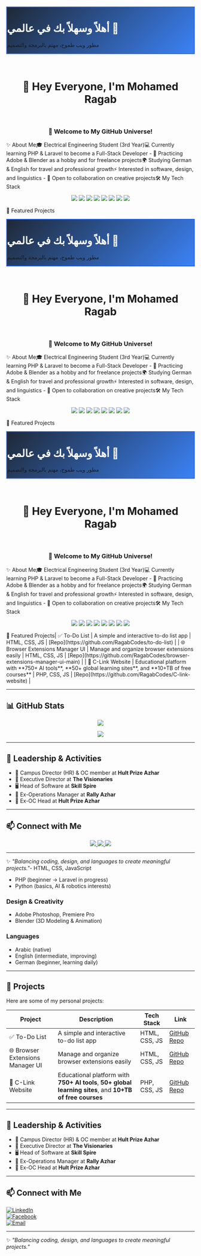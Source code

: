<p align="center">
<div class="max-w-4xl w-full p-8 mx-auto text-center rounded-3xl shadow-2xl transition-all duration-300 transform"
style="background: linear-gradient(135deg, #1f2937, #3b82f6); border: 2px solid #2563eb;">
<h1 class="text-4xl sm:text-5xl md:text-6xl font-extrabold mb-4 drop-shadow-lg" style="color: #ffffff;">
أهلاً وسهلاً بك في عالمي 👋
</h1>
<p class="text-lg sm:text-xl md:text-2xl font-light text-gray-200 mt-2">
مطور ويب طموح، مهتم بالبرمجة والتصميم
</p>
</div>
</p>
​<h1 align="center">
👋 Hey Everyone, I'm Mohamed Ragab
</h1>
​<h3 align="center">
🚀 Welcome to My GitHub Universe!
</h3>
​✨ About Me
​🎓 Electrical Engineering Student (3rd Year)
​💻 Currently learning PHP & Laravel to become a Full-Stack Developer - 🎨 Practicing Adobe & Blender as a hobby and for freelance projects
​🌍 Studying German & English for travel and professional growth
​⚡ Interested in software, design, and linguistics - 🤝 Open to collaboration on creative projects
​🛠️ My Tech Stack
​<p align="center">
<!-- Primary Link (should work most of the time) -->
<img src="https://www.google.com/url?sa=E&source=gmail&q=https://skillicons.dev/icons?i=html,css,js,php,laravel,blender,ps" />
<!-- Fallback Link (in case the primary one is down) -->
<img src="https://img.shields.io/badge/HTML5-E34F26?style=for-the-badge&logo=html5&logoColor=white" />
<img src="https://img.shields.io/badge/CSS3-1572B6?style=for-the-badge&logo=css3&logoColor=white" />
<img src="https://img.shields.io/badge/JavaScript-F7DF1E?style=for-the-badge&logo=javascript&logoColor=black" />
<img src="https://img.shields.io/badge/PHP-777BB4?style=for-the-badge&logo=php&logoColor=white" />
<img src="https://img.shields.io/badge/Laravel-FF2D20?style=for-the-badge&logo=laravel&logoColor=white" />
<img src="https://img.shields.io/badge/Blender-F5792A?style=for-the-badge&logo=blender&logoColor=white" />
<img src="https://img.shields.io/badge/Adobe%20Photoshop-31A8FF?style=for-the-badge&logo=adobephotoshop&logoColor=white" />
</p>
​📌 Featured Projects<p align="center">
<div class="max-w-4xl w-full p-8 mx-auto text-center rounded-3xl shadow-2xl transition-all duration-300 transform"
style="background: linear-gradient(135deg, #1f2937, #3b82f6); border: 2px solid #2563eb;">
<h1 class="text-4xl sm:text-5xl md:text-6xl font-extrabold mb-4 drop-shadow-lg" style="color: #ffffff;">
أهلاً وسهلاً بك في عالمي 👋
</h1>
<p class="text-lg sm:text-xl md:text-2xl font-light text-gray-200 mt-2">
مطور ويب طموح، مهتم بالبرمجة والتصميم
</p>
</div>
</p>
​<h1 align="center">
👋 Hey Everyone, I'm Mohamed Ragab
</h1>
​<h3 align="center">
🚀 Welcome to My GitHub Universe!
</h3>
​✨ About Me
​🎓 Electrical Engineering Student (3rd Year)
​💻 Currently learning PHP & Laravel to become a Full-Stack Developer - 🎨 Practicing Adobe & Blender as a hobby and for freelance projects
​🌍 Studying German & English for travel and professional growth
​⚡ Interested in software, design, and linguistics - 🤝 Open to collaboration on creative projects
​🛠️ My Tech Stack
​<p align="center">
<!-- Primary Link (should work most of the time) -->
<img src="https://www.google.com/url?sa=E&source=gmail&q=https://skillicons.dev/icons?i=html,css,js,php,laravel,blender,ps" />
<!-- Fallback Link (in case the primary one is down) -->
<img src="https://img.shields.io/badge/HTML5-E34F26?style=for-the-badge&logo=html5&logoColor=white" />
<img src="https://img.shields.io/badge/CSS3-1572B6?style=for-the-badge&logo=css3&logoColor=white" />
<img src="https://img.shields.io/badge/JavaScript-F7DF1E?style=for-the-badge&logo=javascript&logoColor=black" />
<img src="https://img.shields.io/badge/PHP-777BB4?style=for-the-badge&logo=php&logoColor=white" />
<img src="https://img.shields.io/badge/Laravel-FF2D20?style=for-the-badge&logo=laravel&logoColor=white" />
<img src="https://img.shields.io/badge/Blender-F5792A?style=for-the-badge&logo=blender&logoColor=white" />
<img src="https://img.shields.io/badge/Adobe%20Photoshop-31A8FF?style=for-the-badge&logo=adobephotoshop&logoColor=white" />
</p>
​📌 Featured Projects<p align="center">
<div class="max-w-4xl w-full p-8 mx-auto text-center rounded-3xl shadow-2xl transition-all duration-300 transform"
style="background: linear-gradient(135deg, #1f2937, #3b82f6); border: 2px solid #2563eb;">
<h1 class="text-4xl sm:text-5xl md:text-6xl font-extrabold mb-4 drop-shadow-lg" style="color: #ffffff;">
أهلاً وسهلاً بك في عالمي 👋
</h1>
<p class="text-lg sm:text-xl md:text-2xl font-light text-gray-200 mt-2">
مطور ويب طموح، مهتم بالبرمجة والتصميم
</p>
</div>
</p>
​<h1 align="center">
👋 Hey Everyone, I'm Mohamed Ragab
</h1>
​<h3 align="center">
🚀 Welcome to My GitHub Universe!
</h3>
​✨ About Me
​🎓 Electrical Engineering Student (3rd Year)
​💻 Currently learning PHP & Laravel to become a Full-Stack Developer - 🎨 Practicing Adobe & Blender as a hobby and for freelance projects
​🌍 Studying German & English for travel and professional growth
​⚡ Interested in software, design, and linguistics - 🤝 Open to collaboration on creative projects
​🛠️ My Tech Stack
​<p align="center">
<!-- Primary Link (should work most of the time) -->
<img src="https://www.google.com/url?sa=E&source=gmail&q=https://skillicons.dev/icons?i=html,css,js,php,laravel,blender,ps" />
<!-- Fallback Link (in case the primary one is down) -->
<img src="https://img.shields.io/badge/HTML5-E34F26?style=for-the-badge&logo=html5&logoColor=white" />
<img src="https://img.shields.io/badge/CSS3-1572B6?style=for-the-badge&logo=css3&logoColor=white" />
<img src="https://img.shields.io/badge/JavaScript-F7DF1E?style=for-the-badge&logo=javascript&logoColor=black" />
<img src="https://img.shields.io/badge/PHP-777BB4?style=for-the-badge&logo=php&logoColor=white" />
<img src="https://img.shields.io/badge/Laravel-FF2D20?style=for-the-badge&logo=laravel&logoColor=white" />
<img src="https://img.shields.io/badge/Blender-F5792A?style=for-the-badge&logo=blender&logoColor=white" />
<img src="https://img.shields.io/badge/Adobe%20Photoshop-31A8FF?style=for-the-badge&logo=adobephotoshop&logoColor=white" />
</p>
​📌 Featured Projects| ✅ To-Do List | A simple and interactive to-do list app | HTML, CSS, JS | [Repo](https://github.com/RagabCodes/to-do-list) |
| 🌐 Browser Extensions Manager UI | Manage and organize browser extensions easily | HTML, CSS, JS | [Repo](https://github.com/RagabCodes/browser-extensions-manager-ui-main) |
| 🔗 C-Link Website | Educational platform with **750+ AI tools**, **50+ global learning sites**, and **10+TB of free courses** | PHP, CSS, JS | [Repo](https://github.com/RagabCodes/C-link-website) |

---

## 📊 GitHub Stats  

<p align="center">
  <img src="https://github-readme-stats.vercel.app/api?username=RagabCodes&show_icons=true&theme=radical" />
</p>
<p align="center">
  <img src="https://github-readme-stats.vercel.app/api/top-langs/?username=RagabCodes&layout=compact&theme=radical" />
</p>

---

## 🌟 Leadership & Activities  
- 🎯 Campus Director (HR) & OC member at **Hult Prize Azhar**  
- 💼 Executive Director at **The Visionaries**  
- 🖥️ Head of Software at **Skill Spire**  
- 📍 Ex-Operations Manager at **Rally Azhar**  
- 📍 Ex-OC Head at **Hult Prize Azhar**  

---

## 📫 Connect with Me  

<p align="center">
  <a href="https://www.linkedin.com/in/mohamed-r-ragab">
    <img src="https://img.shields.io/badge/LinkedIn-0077B5?style=for-the-badge&logo=linkedin&logoColor=white" />
  </a>
  <a href="https://www.facebook.com/Moham3dRajab">
    <img src="https://img.shields.io/badge/Facebook-1877F2?style=for-the-badge&logo=facebook&logoColor=white" />
  </a>
  <a href="mailto:rjb27858@gmail.com">
    <img src="https://img.shields.io/badge/Email-D14836?style=for-the-badge&logo=gmail&logoColor=white" />
  </a>
</p>

---

✨ *"Balancing coding, design, and languages to create meaningful projects."*- HTML, CSS, JavaScript  
- PHP (beginner → Laravel in progress)  
- Python (basics, AI & robotics interests)  

### Design & Creativity  
- Adobe Photoshop, Premiere Pro  
- Blender (3D Modeling & Animation)  

### Languages  
- Arabic (native)  
- English (intermediate, improving)  
- German (beginner, learning daily)  

---

## 📌 Projects  
Here are some of my personal projects:  

| Project | Description | Tech Stack | Link |
|---------|-------------|------------|------|
| ✅ To-Do List | A simple and interactive to-do list app | HTML, CSS, JS | [GitHub Repo](https://github.com/RagabCodes/to-do-list) |
| 🌐 Browser Extensions Manager UI | Manage and organize browser extensions easily | HTML, CSS, JS | [GitHub Repo](https://github.com/RagabCodes/browser-extensions-manager-ui-main) |
| 🔗 C-Link Website | Educational platform with **750+ AI tools**, **50+ global learning sites**, and **10+TB of free courses** | PHP, CSS, JS | [GitHub Repo](https://github.com/RagabCodes/C-link-website) |

---

## 🌟 Leadership & Activities  
- 🎯 Campus Director (HR) & OC member at **Hult Prize Azhar**  
- 💼 Executive Director at **The Visionaries**  
- 🖥️ Head of Software at **Skill Spire**  
- 📍 Ex-Operations Manager at **Rally Azhar**  
- 📍 Ex-OC Head at **Hult Prize Azhar**  

---

## 📫 Connect with Me  

[![LinkedIn](https://img.shields.io/badge/LinkedIn-0077B5?style=for-the-badge&logo=linkedin&logoColor=white)](https://www.linkedin.com/in/mohamed-r-ragab)  
[![Facebook](https://img.shields.io/badge/Facebook-1877F2?style=for-the-badge&logo=facebook&logoColor=white)](https://www.facebook.com/Moham3dRajab)  
[![Email](https://img.shields.io/badge/Email-D14836?style=for-the-badge&logo=gmail&logoColor=white)](mailto:rjb27858@gmail.com)  

---

✨ *"Balancing coding, design, and languages to create meaningful projects."*
